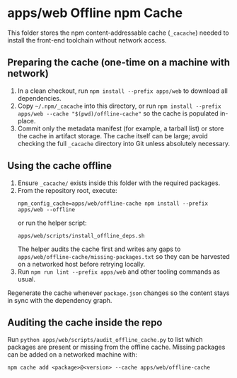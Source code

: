 # apps/web Offline npm Cache

This folder stores the npm content-addressable cache (`_cacache`) needed to
install the front-end toolchain without network access.

## Preparing the cache (one-time on a machine with network)

1. In a clean checkout, run `npm install --prefix apps/web` to download all
   dependencies.
2. Copy `~/.npm/_cacache` into this directory, or run
   `npm install --prefix apps/web --cache "$(pwd)/offline-cache"` so the cache
   is populated in-place.
3. Commit only the metadata manifest (for example, a tarball list) or store the
   cache in artifact storage. The cache itself can be large; avoid checking the
   full `_cacache` directory into Git unless absolutely necessary.

## Using the cache offline

1. Ensure `_cacache/` exists inside this folder with the required packages.
2. From the repository root, execute:
   ```
   npm_config_cache=apps/web/offline-cache npm install --prefix apps/web --offline
   ```
   or run the helper script:
   ```
   apps/web/scripts/install_offline_deps.sh
   ```
   The helper audits the cache first and writes any gaps to
   `apps/web/offline-cache/missing-packages.txt` so they can be harvested on a
   networked host before retrying locally.
3. Run `npm run lint --prefix apps/web` and other tooling commands as usual.

Regenerate the cache whenever `package.json` changes so the content stays in
sync with the dependency graph.

## Auditing the cache inside the repo

Run `python apps/web/scripts/audit_offline_cache.py` to list which packages are
present or missing from the offline cache. Missing packages can be added on a
networked machine with:

```
npm cache add <package>@<version> --cache apps/web/offline-cache
```
